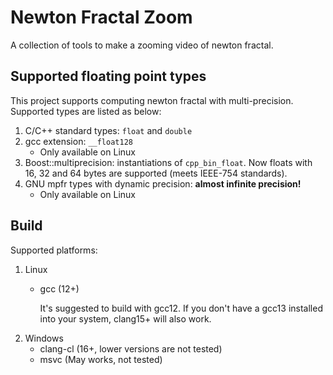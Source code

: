# Newton Fractal Zoom

A collection of tools to make a zooming video of newton fractal.

## Supported floating point types

This project supports computing newton fractal with multi-precision. Supported types are listed as below:

1. C/C++ standard types: `float` and `double`
2. gcc extension: `__float128`
    - Only available on Linux
3. Boost::multiprecision: instantiations of `cpp_bin_float`. Now floats with 16, 32 and 64 bytes are supported (meets
   IEEE-754 standards).
4. GNU mpfr types with dynamic precision: **almost infinite precision!**
    - Only available on Linux

## Build

Supported platforms:

1. Linux
    - gcc (12+)

      It's suggested to build with gcc12. If you don't have a gcc13 installed into your system, clang15+ will also work.
2. Windows
    - clang-cl (16+, lower versions are not tested)
    - msvc (May works, not tested)